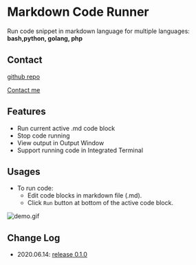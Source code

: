 # Markdown Code Runner

Run code snippet in markdown language for multiple languages: **bash,python, golang, php**

## Contact

[github repo](https://github.com/JeepShen/vscode-markdown-code-runner)

[Contact me](mailto:jianpushen@gmail.com)

## Features

- Run current active .md code block
- Stop code running
- View output in Output Window
- Support running code in Integrated Terminal

## Usages

- To run code:
  - Edit code blocks in markdown file (.md).
  - Click `Run` button at bottom of the active code block.

![demo.gif](https://github.com/JeepShen/vscode-markdown-code-runner/blob/master/images/demo.gif)

## Change Log

- 2020.06.14: [release 0.1.0](https://github.com/JeepShen/vscode-markdown-code-runner/releases/tag/0.1.0)
